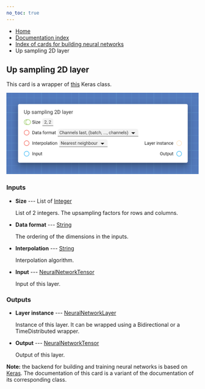 ```yaml
---
no_toc: true
---
```


<ul class="breadcrumb">
    <li><a href="">Home</a></li>
    <li><a href="documentation">Documentation index</a></li>
    <li><a href="neural_network_cards/">Index of cards for building neural networks</a></li>
    <li>Up sampling 2D layer</li>
</ul>

## Up sampling 2D layer

This card is a wrapper of [this](https://keras.io/api/layers/reshaping_layers/up_sampling2d/) Keras class.

!["Up sampling 2D layer" card](assets/img/neural_network_cards/layer_UpSampling2D.png)


### Inputs


* **Size** --- List of [Integer](types/Integer)

  List of 2 integers. The upsampling factors for rows and columns.

* **Data format** --- [String](types/String)

  The ordering of the dimensions in the inputs.

* **Interpolation** --- [String](types/String)

  Interpolation algorithm.

* **Input** --- [NeuralNetworkTensor](types/NeuralNetworkTensor)

  Input of this layer.





### Outputs


* **Layer instance** --- [NeuralNetworkLayer](types/NeuralNetworkLayer)

  Instance of this layer. It can be wrapped using a Bidirectional or a TimeDistributed wrapper.

* **Output** --- [NeuralNetworkTensor](types/NeuralNetworkTensor)

  Output of this layer.






**Note:** the backend for building and training neural networks is based on [Keras](https://keras.io/). The documentation of this card is a variant of the documentation of its corresponding class.